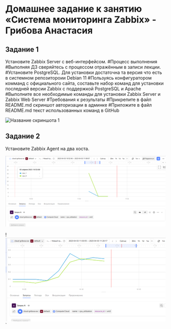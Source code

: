 # Домашнее задание к занятию «Система мониторинга Zabbix» - Грибова Анастасия


## Задание 1
Установите Zabbix Server с веб-интерфейсом.
#Процесс выполнения
#Выполняя ДЗ сверяйтесь с процессом отражённым в записи лекции.
#Установите PostgreSQL. Для установки достаточна та версия что есть в системном репозитороии Debian 11
#Пользуясь конфигуратором комманд с официального сайта, составьте набор команд для установки последней версии Zabbix с поддержкой PostgreSQL и Apache
#Выполните все необходимые команды для установки Zabbix Server и Zabbix Web Server
#Требования к результаты
#Прикрепите в файл README.md скриншот авторизации в админке
#Приложите в файл README.md текст использованных команд в GitHub

![Название скриншота 1](https://github.com/gribova-anastasia/zabbix-8-03/blob/b1a216638adf7d4862495479226461e59f02ea40/adminka.png)



## Задание 2
Установите Zabbix Agent на два хоста.

![Название скриншота 1](https://github.com/gribova-anastasia/cloud_yandex-gitlab-hw/blob/d6e4cbbc8f86845e440ac5854a306da3897ce7d2/2023-04-03_110600.png)

!![Название скриншота 2](https://github.com/gribova-anastasia/cloud_yandex-gitlab-hw/blob/a93383777295287d9bc140f2e1d160a3571ed1bb/11254.png)`
